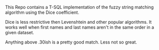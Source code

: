 This Repo contains a T-SQL implementation of the fuzzy string matching algorithm using the Dice coefficient.

Dice is less restrictive then Levenshtein and other popular algorithms. It works well when first names and last names aren't in the same order in a given dataset.

Anything above .30ish is a pretty good match. Less not so great. 
